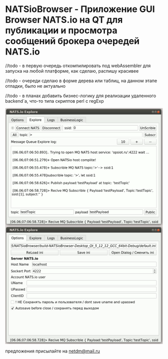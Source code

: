 # NATSioBrowser - Приложение GUI Browser NATS.io на QT для публикации и просмотра сообщений брокера очередей NATS.io

//todo - в первую очередь откомпилировать под webAssembler для запуска на любой платформе, как сделаю, распишу красивее

//todo - очереди сделаю в форме дерева или таблиц, на данном этапе отладки, было не актуально

//todo - в планах добавить бизнес-логику для реализации удаленного backend`a, что-то типа скриптов perl с regExp

<img align="center" src="https://github.com/NetDm/NATSioBrowser/blob/main/NATSioBrowser/remarks/%D1%81%D0%BE%D0%B5%D0%B4%D0%B8%D0%BD%D0%B5%D0%BD%D0%B8%D0%B5%20%D1%81%20NATS.io%20%D1%81%D0%B5%D1%80%D0%B2%D0%B5%D1%80%D0%BE%D0%BC,%20%D0%BF%D0%BE%D0%B4%D0%BF%D0%B8%D1%81%D0%BA%D0%B0%20%D0%BD%D0%B0%20%D0%BE%D1%87%D0%B5%D1%80%D0%B5%D0%B4%D1%8C%20%D0%B8%20%D0%BF%D1%83%D0%B1%D0%BB%D0%B8%D0%BA%D0%B0%D1%86%D0%B8%D1%8F%20%D1%82%D0%B5%D1%81%D1%82%D0%BE%D0%B2%D0%BE%D0%B3%D0%BE%20%D1%81%D0%BE%D0%BE%D0%B1%D1%89%D0%B5%D0%BD%D0%B8%D1%8F.gif?raw=true"/>

<img align="center" src="https://github.com/NetDm/NATSioBrowser/blob/main/NATSioBrowser/remarks/%D0%B2%D0%BA%D0%BB%D0%B0%D0%B4%D0%BA%D0%B0%20%D1%83%D0%BF%D1%80%D0%B0%D0%B2%D0%BB%D0%B5%D0%BD%D0%B8%D1%8F%20%D0%BF%D1%80%D0%BE%D1%84%D0%B8%D0%BB%D1%8F%D0%BC%D0%B8%20%D0%BA%D0%BE%D0%BD%D1%84%D0%B8%D0%B3%D1%83%D1%80%D0%B0%D1%86%D0%B8%D0%B9%20NATSio%20%D0%B2%20%D0%BF%D1%80%D0%BE%D1%81%D0%BC%D0%BE%D1%82%D1%80%D1%89%D0%B8%D0%BA%D0%B5.gif?raw=true"/>

предложения присылайте на <netdm@mail.ru>
